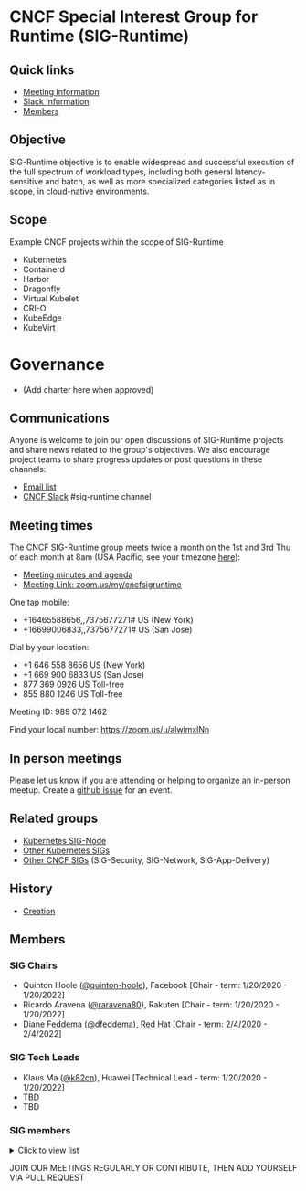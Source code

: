 # CNCF Special Interest Group for Runtime (SIG-Runtime)


## Quick links

- [Meeting Information](#meeting-times)
- [Slack Information](#communications)
- [Members](#members)

## Objective

SIG-Runtime objective is to enable widespread and successful execution of the full spectrum of workload types, including both general latency-sensitive and batch, as well as more specialized categories listed as in scope, in cloud-native environments.

## Scope

Example CNCF projects within the scope of SIG-Runtime

* Kubernetes
* Containerd
* Harbor
* Dragonfly
* Virtual Kubelet
* CRI-O
* KubeEdge
* KubeVirt

# Governance

- (Add charter here when approved)

## Communications

Anyone is welcome to join our open discussions of SIG-Runtime projects and share news related to the group's objectives. We also encourage project teams to share progress updates or post questions in these channels:

* [Email list](https://lists.cncf.io/g/cncf-sig-runtime)
* [CNCF Slack](https://slack.cncf.io/) #sig-runtime channel

## Meeting times

The CNCF SIG-Runtime group meets twice a month on the 1st and 3rd Thu of each month at 8am (USA Pacific, see your timezone [here](https://time.is/compare/1000_23_Oct_2019_in_PT)):

* [Meeting minutes and agenda](https://docs.google.com/document/d/1k7VNetgbuDNyIs_87GLQRH2W5SLgjgOhB6pDyv89MYk/)
* [Meeting Link: zoom.us/my/cncfsigruntime](https://zoom.us/my/cncfsigruntime)

One tap mobile:
* +16465588656,,7375677271# US (New York)
* +16699006833,,7375677271# US (San Jose)

Dial by your location:
* +1 646 558 8656 US (New York)
* +1 669 900 6833 US (San Jose)
* 877 369 0926 US Toll-free
* 855 880 1246 US Toll-free

Meeting ID: 989 072 1462

Find your local number: https://zoom.us/u/alwlmxlNn

## In person meetings

Please let us know if you are attending or helping to organize an in-person meetup.
Create a [github issue](https://github.com/cncf/sig-runtime/issues/new) for an event.


## Related groups

* [Kubernetes SIG-Node](https://github.com/kubernetes/community/tree/master/sig-node)
* [Other Kubernetes SIGs](https://github.com/kubernetes/community)
* [Other CNCF SIGs](https://github.com/cncf) (SIG-Security, SIG-Network, SIG-App-Delivery)

## History

* [Creation](https://github.com/cncf/toc/pull/319)

## Members

### SIG Chairs
* Quinton Hoole ([@quinton-hoole](https://github.com/quinton-hoole)), Facebook [Chair - term: 1/20/2020 - 1/20/2022]
* Ricardo Aravena ([@raravena80](https://github.com/raravena80)), Rakuten [Chair - term: 1/20/2020 - 1/20/2022]
* Diane Feddema ([@dfeddema](https://github.com/dfeddema)), Red Hat [Chair - term: 2/4/2020 - 2/4/2022]

### SIG Tech Leads

* Klaus Ma ([@k82cn](https://github.com/k82cn)), Huawei [Technical Lead - term: 1/20/2020 - 1/20/2022]
* TBD
* TBD

### SIG members
<details><summary>Click to view list</summary>

* Michael Michael ([@michmike](https://github.com/michmike)), VMware
* Tom Kerkhove ([@tomkerkhove](https://github.com/)), Codit
* Jeff Hollan ([@jeffhollan](https://github.com/jeffhollan)), Microsoft
* Anirudh Garg ([@anirudhgarg](https://github.com/anirudhgarg)), Microsoft

</details>

JOIN OUR MEETINGS REGULARLY OR CONTRIBUTE, THEN ADD YOURSELF VIA PULL REQUEST
